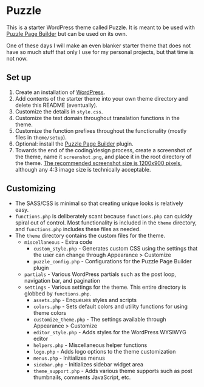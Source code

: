 # Puzzle

This is a starter WordPress theme called Puzzle. It is meant to be used with [Puzzle Page Builder](https://github.com/caraheacock/puzzle-page-builder) but can be used on its own.

One of these days I will make an even blanker starter theme that does not have so much stuff that only I use for my personal projects, but that time is not now.

## Set up

1. Create an installation of [WordPress](https://wordpress.org/download/).
1. Add contents of the starter theme into your own theme directory and delete this README (eventually).
1. Customize the details in `style.css`.
1. Customize the text domain throughout translation functions in the theme.
1. Customize the function prefixes throughout the functionality (mostly files in `theme/setup`).
1. Optional: install the [Puzzle Page Builder](https://github.com/caraheacock/puzzle-page-builder) plugin.
1. Towards the end of the coding/design process, create a screenshot of the theme, name it `screenshot.png`, and place it in the root directory of the theme. [The recommended screenshot size is 1200x900 pixels](https://codex.wordpress.org/Theme_Development#Screenshot), although any 4:3 image size is technically acceptable.

## Customizing

- The SASS/CSS is minimal so that creating unique looks is relatively easy.
- `functions.php` is deliberately scant because `functions.php` can quickly spiral out of control. Most functionality is included in the `theme` directory, and `functions.php` includes these files as needed.
- The `theme` directory contains the custom files for the theme.
    - `miscellaneous` - Extra code
        - `custom_style.php` - Generates custom CSS using the settings that the user can change through Appearance > Customize
        - `puzzle_config.php` - Configurations for the Puzzle Page Builder plugin
    - `partials` - Various WordPress partials such as the post loop, navigation bar, and pagination
    - `settings` - Various settings for the theme. This entire directory is globbed by `functions.php`.
        - `assets.php` - Enqueues styles and scripts
        - `colors.php` - Sets default colors and utility functions for using theme colors
        - `customize_theme.php` - The settings available through Appearance > Customize
        - `editor_style.php` - Adds styles for the WordPress WYSIWYG editor
        - `helpers.php` - Miscellaneous helper functions
        - `logo.php` - Adds logo options to the theme customization
        - `menus.php` - Initializes menus
        - `sidebar.php` - Initializes sidebar widget area
        - `theme_support.php` - Adds various theme supports such as post thumbnails, comments JavaScript, etc.
